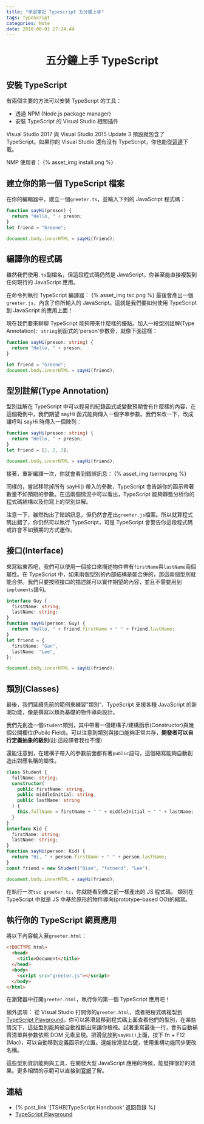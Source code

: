 ```yaml
---
title: "學習筆記 Typescript 五分鐘上手"
tags: TypeScript
categories: Note
date: 2018-08-01 17:24:44
---
```


# <center>五分鐘上手 TypeScript</center>

## 安裝 TypeScript

有兩個主要的方法可以安裝 TypeScript 的工具：

- 透過 NPM (Node.js package manager)
- 安裝 TypeScript 的 Visual Studio 相關插件

Visual Studio 2017 與 Visual Studio 2015 Update 3 預設就包含了 TypeScript。如果你的 Visual Studio 還有沒有 TypeScript，你也能從[這邊](https://www.typescriptlang.org/#download-links)下載。

NMP 使用者：
{% asset_img install.png %}

## 建立你的第一個 TypeScript 檔案

在你的編輯器中，建立一個`greeter.ts`，並輸入下列的 JavaScript 程式碼：

```js
function sayHi(preson) {
  return "Hello, " + preson;
}
let friend = "Greene";

document.body.innerHTML = sayHi(friend);
```

## 編譯你的程式碼

雖然我們使用`.ts`副檔名，但這段程式碼仍然是 JavaScript，你甚至能直接複製到任何現行的 JavaScript 應用。

在命令列執行 TypeScript 編譯器：
{% asset_img tsc.png %}
最後會產出一個`greeter.js`，內含了你所輸入的 JavaScript。這就是我們要如何使用 TypeScript 到 JavaScript 的應用上面！

現在我們要來聊聊 TypeScript 能夠帶來什麼樣的優點。加入一段型別註解(Type Annotation)`: string`到函式的'person'參數旁，就像下面這樣：

```typescript
function sayHi(preson: string) {
  return "Hello, " + preson;
}

let friend = "Greene";
document.body.innerHTML = sayHi(friend);
```

## 型別註解(Type Annotation)

型別註解在 TypeScript 中可以輕易的紀錄函式或變數預期會有什麼樣的內容，在這個範例中，我們期望 sayHi 函式能夠傳入一個字串參數。我們來改一下，改成讓呼叫 sayHi 時傳入一個陣列：

```typescript
function sayHi(preson: string) {
  return "Hello, " + preson;
}
let friend = [1, 2, 3];

document.body.innerHTML = sayHi(friend);
```

接著，重新編譯一次，你就會看到錯誤訊息：
{% asset_img tserror.png %}

同樣的，嘗試移除掉所有 sayHi() 帶入的參數，TypeScript 會告訴你的函示帶著數量不如預期的參數。在這兩個情況中可以看出，TypeScript 能夠靜態分析你的程式碼結構以及你寫上的型別註解。

注意一下，雖然掏出了錯誤訊息，但仍然會產出`greeter.js`檔案。所以就算程式碼出錯了，你仍然可以執行 TypeScript，可是 TypeScript 會警告你這段程式碼或許會不如預期的方式運作。

## 接口(Interface)

來寫點東西吧，我們可以使用一個接口來描述物件帶有`firstName`與`lastName`兩個屬性。在 TypeScript 中，如果兩個型別的內部結構是能合併的，那這兩個型別就能合併。我們只要按照接口的描述就可以實作期望的內容，並且不需要用到`implements`語句。

```typescript
interface Guy {
  firstName: string;
  lastName: string;
}
function sayHi(person: Guy) {
  return "hello, " + friend.firstName + " " + friend.lastName;
}
let friend = {
  firstName: "Gan",
  lastName: "Lee",
};

document.body.innerHTML = sayHi(friend);
```

## 類別(Classes)

最後，我們延續先前的範例來練習”類別“，TypeScript 支援各種 JavaScript 的新潮功能，像是撰寫以類為基礎的物件導向設計。

我們先創造一個`Student`類別，其中帶著一個建構子/建構函示(Constructor)與幾個公開欄位(Pubilc Field)。可以注意到類別與接口能夠正常共存，**開發者可以自行定義抽象的級別**(註:這段譯者我也不懂)

還能注意到，在建構子帶入的參數前面都有著`public`語句，這個縮寫能夠自動創造出對應名稱的屬性。

```typescript
class Student {
  fullName: string;
  constructor(
    public firstName: string,
    public middleInitial: string,
    public lastName: string
  ) {
    this.fullName = firstName + " " + middleInitial + " " + lastName;
  }
}
interface Kid {
  firstName: string;
  lastName: string;
}
function sayHi(person: Kid) {
  return "Hi, " + person.firstName + " " + person.lastName;
}
const friend = new Student("Qian", "fatnerd", "Lee");

document.body.innerHTML = sayHi(friend);
```

在執行一次`tsc greeter.ts`，你就能看到像之前一樣產出的 JS 程式碼。
類別在 TypeScript 中就是 JS 中基於原形的物件導向(prototype-based OO)的縮寫。

## 執行你的 TypeScript 網頁應用

將以下內容輸入至`greeter.html`：

```html
<!DOCTYPE html>
  <head>
    <title>Document</title>
  </head>
  <body>
    <script src="greeter.js"></script>
  </body>
</html>
```

在瀏覽器中打開`greeter.html`，執行你的第一個 TypeScript 應用吧！

額外選項： 從 Visual Studio 打開你的`greeter.html`，或者把程式碼複製到 [TypeScript Playground](https://www.typescriptlang.org/play/index.html)。你可以將滑鼠移到程式碼上面查看他們的型別，在某些情況下，這些型別能夠被自動推斷出來讓你檢視。試著重寫最後一行，會有自動補齊清單與參數依照 DOM 元素呈現。把滑鼠放到`sayHi()`上面，按下 fn + F12 (Mac)，可以自動移到定義函示的位置。還能按滑鼠右鍵，使用重構功能同步更改名稱。

這些型別資訊能夠與工具，在開發大型 JavaScript 應用的時候，能發揮很好的效果。更多相關的示範可以直接到[官網](https://www.typescriptlang.org/index.html)了解。

## 連結

- {% post_link '[TSHB]TypeScript Handbook' 返回目錄 %}
- [TypeScript Playground](https://www.typescriptlang.org/play/index.html)
